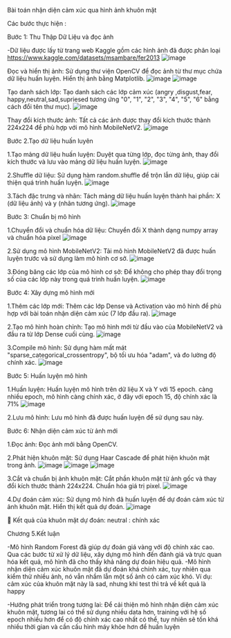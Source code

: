 Bài toán nhận diện cảm xúc qua hình ảnh khuôn mặt

Các bước thực hiện :

Bước 1: Thu Thập Dữ Liệu và đọc ảnh

-Dữ liệu được lấy từ trang web Kaggle gồm các hình ảnh đã được phân loại
https://www.kaggle.com/datasets/msambare/fer2013
![image](https://github.com/user-attachments/assets/3268019f-d8f3-4499-8af2-4af805cf9c16)

 
Đọc và hiển thị ảnh: Sử dụng thư viện OpenCV để đọc ảnh từ thư mục chứa dữ liệu huấn luyện. Hiển thị ảnh bằng Matplotlib. 
![image](https://github.com/user-attachments/assets/d21727a4-a9fb-4a6f-bbe0-ea5d4180e88e)
![image](https://github.com/user-attachments/assets/0545c39a-83c1-40e1-97dd-8001e2dea798)

   
Tạo danh sách lớp: Tạo danh sách các lớp cảm xúc (angry ,disgust,fear, happy,neutral,sad,supriesed tương ứng "0", "1", "2", "3", "4", "5", "6" bằng cách đổi tên thư mục).
![image](https://github.com/user-attachments/assets/52ea8c1a-86b0-4763-a232-f2fe243ce27a)

 
Thay đổi kích thước ảnh: Tất cả các ảnh được thay đổi kích thước thành 224x224 để phù hợp với mô hình MobileNetV2.
![image](https://github.com/user-attachments/assets/db409ee7-e0ae-40b2-b615-d0c2b1d836b2)

 
Bước 2.Tạo dữ liệu huấn luyên

1.Tạo mảng dữ liệu huấn luyện: Duyệt qua từng lớp, đọc từng ảnh, thay đổi kích thước và lưu vào mảng dữ liệu huấn luyện.
![image](https://github.com/user-attachments/assets/2b5d6f0a-980f-465c-88cd-7be8102281ef)

 
2.Shuffle dữ liệu: Sử dụng hàm random.shuffle để trộn lẫn dữ liệu, giúp cải thiện quá trình huấn luyện.
![image](https://github.com/user-attachments/assets/74aa0a32-d778-4bdd-996d-1e33d1b6b623)

 
3.Tách đặc trưng và nhãn: Tách mảng dữ liệu huấn luyện thành hai phần: X (dữ liệu ảnh) và y (nhãn tương ứng).
![image](https://github.com/user-attachments/assets/fd450361-7c3c-45f9-9c61-99a7db4d0f33)

 
Bước 3: Chuẩn bị mô hình 

 1.Chuyển đổi và chuẩn hóa dữ liệu: Chuyển đổi X thành dạng numpy array và chuẩn hóa pixel
![image](https://github.com/user-attachments/assets/7fe284ca-8976-4979-9fc6-d931a574967b)

 
2.Sử dụng mô hình MobileNetV2: Tải mô hình MobileNetV2 đã được huấn luyện trước và sử dụng làm mô hình cơ sở.
![image](https://github.com/user-attachments/assets/fd53ee15-0e3a-4cc4-b737-f57599279143)

 
3.Đóng băng các lớp của mô hình cơ sở: Để không cho phép thay đổi trọng số của các lớp này trong quá trình huấn luyện.
![image](https://github.com/user-attachments/assets/3a9e3686-bf66-49e7-a665-d7b563d11717)

 
Bước 4: Xây dựng mô hình mới

1.Thêm các lớp mới: Thêm các lớp Dense và Activation vào mô hình để phù hợp với bài toán nhận diện cảm xúc (7 lớp đầu ra).
![image](https://github.com/user-attachments/assets/2e0771ab-42bf-48b6-946f-df11282ac8fd)

 
2.Tạo mô hình hoàn chỉnh: Tạo mô hình mới từ đầu vào của MobileNetV2 và đầu ra từ lớp Dense cuối cùng.
![image](https://github.com/user-attachments/assets/6100342b-c5ce-4a27-823c-8add46e58e74)

 
3.Compile mô hình: Sử dụng hàm mất mát "sparse_categorical_crossentropy", bộ tối ưu hóa "adam", và đo lường độ chính xác.
![image](https://github.com/user-attachments/assets/aad05dd0-9fc2-4b1d-ac7d-e33d29677747)

 

Bước 5: Huấn luyện mô hình 

1.Huấn luyện: Huấn luyện mô hình trên dữ liệu X và Y với 15 epoch.
càng nhiều epoch, mô hình càng chính xác, ở đây với epoch 15, độ chính xác là 71%
![image](https://github.com/user-attachments/assets/b37f16b7-3fdf-4226-ad49-2ba8c8f13d29)

 
2.Lưu mô hình: Lưu mô hình đã được huấn luyện để sử dụng sau này.
 
Bước 6: Nhận diện cảm xúc từ ảnh mới

1.Đọc ảnh: Đọc ảnh mới bằng OpenCV.
 
2.Phát hiện khuôn mặt: Sử dụng Haar Cascade để phát hiện khuôn mặt trong ảnh.
![image](https://github.com/user-attachments/assets/dce26a44-74f6-4043-aa7a-2c58fd13a6c2)
![image](https://github.com/user-attachments/assets/9a49e7b5-2e1c-410a-8d14-1cd6cb667e8c)
![image](https://github.com/user-attachments/assets/deea426a-3092-4705-b9a5-3b2029940109)

 
 
3.Cắt và chuẩn bị ảnh khuôn mặt: Cắt phần khuôn mặt từ ảnh gốc và thay đổi kích thước thành 224x224. Chuẩn hóa giá trị pixel.
   ![image](https://github.com/user-attachments/assets/589a4b6b-07e5-485f-8ce4-21be4ecb4d6f)

4.Dự đoán cảm xúc: Sử dụng mô hình đã huấn luyện để dự đoán cảm xúc từ ảnh khuôn mặt. Hiển thị kết quả dự đoán.
![image](https://github.com/user-attachments/assets/773b2f71-f84d-4482-ae89-8467764bb0da)

 
	Kết quả của khuôn mặt dự đoán: neutral : chính xác












Chương 5.Kết luận

-Mô hình Random Forest đã giúp dự đoán giá vàng với độ chính xác cao. Qua các bước từ xử lý dữ liệu, xây dựng mô hình đến đánh giá và trực quan hóa kết quả, mô hình đã cho thấy khả năng dự đoán hiệu quả.
-Mô hình nhận diện cảm xúc khuôn mặt đã dự đoán khá chính xác, tuy nhiên qua kiểm thử nhiều ảnh, nó vẫn nhầm lẫn một số ảnh có cảm xúc khó.
Ví dụ: cảm xúc của khuôn mặt này là sad, nhưng khi test thì trả về kết quả là happy
 
-Hướng phát triển trong tương lai: Để cải thiện mô hình nhận diện cảm xúc khuôn mặt, tương lai có thể sử dụng nhiều data hơn, training với hệ số epoch nhiều hơn để có độ chính xác cao nhất có thể, tuy nhiên sẽ tốn khá nhiều thời gian và cần cấu hình máy khỏe hơn để huấn luyện

